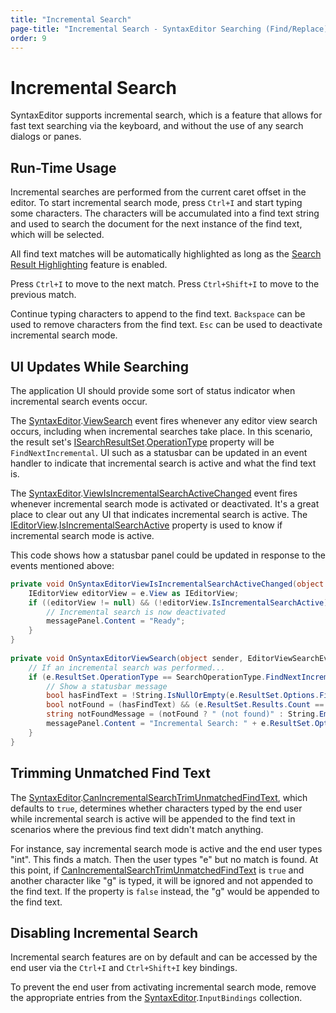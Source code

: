 ```yaml
---
title: "Incremental Search"
page-title: "Incremental Search - SyntaxEditor Searching (Find/Replace) Features"
order: 9
---
```

# Incremental Search

SyntaxEditor supports incremental search, which is a feature that allows for fast text searching via the keyboard, and without the use of any search dialogs or panes.

## Run-Time Usage

Incremental searches are performed from the current caret offset in the editor.  To start incremental search mode, press `Ctrl+I` and start typing some characters.  The characters will be accumulated into a find text string and used to search the document for the next instance of the find text, which will be selected.

All find text matches will be automatically highlighted as long as the [Search Result Highlighting](search-result-highlighting.md) feature is enabled.

Press `Ctrl+I` to move to the next match.  Press `Ctrl+Shift+I` to move to the previous match.

Continue typing characters to append to the find text. `Backspace` can be used to remove characters from the find text. `Esc` can be used to deactivate incremental search mode.

## UI Updates While Searching

The application UI should provide some sort of status indicator when incremental search events occur.

The [SyntaxEditor](xref:ActiproSoftware.UI.WinForms.Controls.SyntaxEditor.SyntaxEditor).[ViewSearch](xref:ActiproSoftware.UI.WinForms.Controls.SyntaxEditor.SyntaxEditor.ViewSearch) event fires whenever any editor view search occurs, including when incremental searches take place.  In this scenario, the result set's [ISearchResultSet](xref:ActiproSoftware.Text.Searching.ISearchResultSet).[OperationType](xref:ActiproSoftware.Text.Searching.ISearchResultSet.OperationType) property will be `FindNextIncremental`.  UI such as a statusbar can be updated in an event handler to indicate that incremental search is active and what the find text is.

The [SyntaxEditor](xref:ActiproSoftware.UI.WinForms.Controls.SyntaxEditor.SyntaxEditor).[ViewIsIncrementalSearchActiveChanged](xref:ActiproSoftware.UI.WinForms.Controls.SyntaxEditor.SyntaxEditor.ViewIsIncrementalSearchActiveChanged) event fires whenever incremental search mode is activated or deactivated.  It's a great place to clear out any UI that indicates incremental search is active.  The [IEditorView](xref:ActiproSoftware.UI.WinForms.Controls.SyntaxEditor.IEditorView).[IsIncrementalSearchActive](xref:ActiproSoftware.UI.WinForms.Controls.SyntaxEditor.IEditorView.IsIncrementalSearchActive) property is used to know if incremental search mode is active.

This code shows how a statusbar panel could be updated in response to the events mentioned above:

```csharp
private void OnSyntaxEditorViewIsIncrementalSearchActiveChanged(object sender, TextViewEventArgs e) {
	IEditorView editorView = e.View as IEditorView;
	if ((editorView != null) && (!editorView.IsIncrementalSearchActive)) {
		// Incremental search is now deactivated
		messagePanel.Content = "Ready";
	}
}
		
private void OnSyntaxEditorViewSearch(object sender, EditorViewSearchEventArgs e) {
	// If an incremental search was performed...
	if (e.ResultSet.OperationType == SearchOperationType.FindNextIncremental) {
		// Show a statusbar message
		bool hasFindText = !String.IsNullOrEmpty(e.ResultSet.Options.FindText);
		bool notFound = (hasFindText) && (e.ResultSet.Results.Count == 0);
		string notFoundMessage = (notFound ? " (not found)" : String.Empty);
		messagePanel.Content = "Incremental Search: " + e.ResultSet.Options.FindText + notFoundMessage;
	}
}
```

## Trimming Unmatched Find Text

The [SyntaxEditor](xref:ActiproSoftware.UI.WinForms.Controls.SyntaxEditor.SyntaxEditor).[CanIncrementalSearchTrimUnmatchedFindText](xref:ActiproSoftware.UI.WinForms.Controls.SyntaxEditor.SyntaxEditor.CanIncrementalSearchTrimUnmatchedFindText), which defaults to `true`, determines whether characters typed by the end user while incremental search is active will be appended to the find text in scenarios where the previous find text didn't match anything.

For instance, say incremental search mode is active and the end user types "int".  This finds a match.  Then the user types "e" but no match is found.  At this point, if [CanIncrementalSearchTrimUnmatchedFindText](xref:ActiproSoftware.UI.WinForms.Controls.SyntaxEditor.SyntaxEditor.CanIncrementalSearchTrimUnmatchedFindText) is `true` and another character like "g" is typed, it will be ignored and not appended to the find text.  If the property is `false` instead, the "g" would be appended to the find text.

## Disabling Incremental Search

Incremental search features are on by default and can be accessed by the end user via the `Ctrl+I` and `Ctrl+Shift+I` key bindings.

To prevent the end user from activating incremental search mode, remove the appropriate entries from the [SyntaxEditor](xref:ActiproSoftware.UI.WinForms.Controls.SyntaxEditor.SyntaxEditor).`InputBindings` collection.
